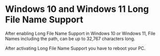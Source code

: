 # Windows 10 and Windows 11 Long File Name Support
After enabling Long File Name Support in Windows 10 or Windows 11, File Names including the path, can be up to 32,767 characters long.

After activating Long File Name Support you have to reboot your PC.
